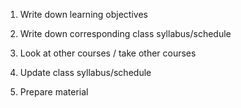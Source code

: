 
1. Write down learning objectives

2. Write down corresponding class syllabus/schedule

3. Look at other courses / take other courses

4. Update class syllabus/schedule

5. Prepare material